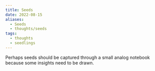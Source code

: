 ```yaml
---
title: Seeds
date: 2022-08-15
aliases:
  - Seeds
  - thoughts/seeds
tags:
  - thoughts
  - seedlings
---
```

Perhaps seeds should be captured through a small analog notebook because some insights need to be drawn.
